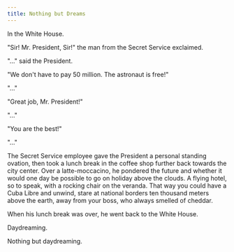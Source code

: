 ```yaml
---
title: Nothing but Dreams
---
```


In the White House.

"Sir! Mr. President, Sir!" the man from the Secret Service exclaimed.

"..." said the President.

"We don't have to pay 50 million. The astronaut is free!"

"..."

"Great job, Mr. President!"

"..."

"You are the best!"

"..."

The Secret Service employee gave the President a personal standing ovation, then took a lunch break in the coffee shop further back towards the city center. Over a latte-moccacino, he pondered the future and whether it would one day be possible to go on holiday above the clouds. A flying hotel, so to speak, with a rocking chair on the veranda. That way you could have a Cuba Libre and unwind, stare at national borders ten thousand meters above the earth, away from your boss, who always smelled of cheddar.

When his lunch break was over, he went back to the White House.

Daydreaming.

Nothing but daydreaming.